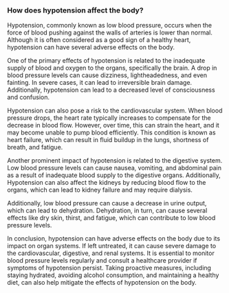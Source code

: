 ### How does hypotension affect the body?

Hypotension, commonly known as low blood pressure, occurs when the force of blood pushing against the walls of arteries is lower than normal. Although it is often considered as a good sign of a healthy heart, hypotension can have several adverse effects on the body.

One of the primary effects of hypotension is related to the inadequate supply of blood and oxygen to the organs, specifically the brain. A drop in blood pressure levels can cause dizziness, lightheadedness, and even fainting. In severe cases, it can lead to irreversible brain damage. Additionally, hypotension can lead to a decreased level of consciousness and confusion.

Hypotension can also pose a risk to the cardiovascular system. When blood pressure drops, the heart rate typically increases to compensate for the decrease in blood flow. However, over time, this can strain the heart, and it may become unable to pump blood efficiently. This condition is known as heart failure, which can result in fluid buildup in the lungs, shortness of breath, and fatigue.

Another prominent impact of hypotension is related to the digestive system. Low blood pressure levels can cause nausea, vomiting, and abdominal pain as a result of inadequate blood supply to the digestive organs. Additionally, Hypotension can also affect the kidneys by reducing blood flow to the organs, which can lead to kidney failure and may require dialysis.

Additionally, low blood pressure can cause a decrease in urine output, which can lead to dehydration. Dehydration, in turn, can cause several effects like dry skin, thirst, and fatigue, which can contribute to low blood pressure levels.

In conclusion, hypotension can have adverse effects on the body due to its impact on organ systems. If left untreated, it can cause severe damage to the cardiovascular, digestive, and renal systems. It is essential to monitor blood pressure levels regularly and consult a healthcare provider if symptoms of hypotension persist. Taking proactive measures, including staying hydrated, avoiding alcohol consumption, and maintaining a healthy diet, can also help mitigate the effects of hypotension on the body.